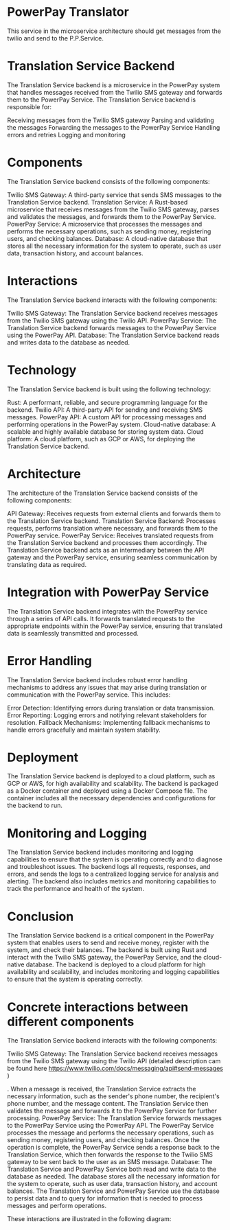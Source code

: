 # PowerPay Translator

This service in the microservice architecture should get messages from the twilio and send to the P.P.Service.

# Translation Service Backend

The Translation Service backend is a microservice in the PowerPay system that handles messages received from the Twilio SMS gateway and forwards them to the PowerPay Service. The Translation Service backend is responsible for:

Receiving messages from the Twilio SMS gateway
Parsing and validating the messages
Forwarding the messages to the PowerPay Service
Handling errors and retries
Logging and monitoring


# Components

The Translation Service backend consists of the following components:

Twilio SMS Gateway: A third-party service that sends SMS messages to the Translation Service backend.
Translation Service: A Rust-based microservice that receives messages from the Twilio SMS gateway, parses and validates the messages, and forwards them to the PowerPay Service.
PowerPay Service: A microservice that processes the messages and performs the necessary operations, such as sending money, registering users, and checking balances.
Database: A cloud-native database that stores all the necessary information for the system to operate, such as user data, transaction history, and account balances.

# Interactions

The Translation Service backend interacts with the following components:

Twilio SMS Gateway: The Translation Service backend receives messages from the Twilio SMS gateway using the Twilio API.
PowerPay Service: The Translation Service backend forwards messages to the PowerPay Service using the PowerPay API.
Database: The Translation Service backend reads and writes data to the database as needed.

# Technology

The Translation Service backend is built using the following technology:

Rust: A performant, reliable, and secure programming language for the backend.
Twilio API: A third-party API for sending and receiving SMS messages.
PowerPay API: A custom API for processing messages and performing operations in the PowerPay system.
Cloud-native database: A scalable and highly available database for storing system data.
Cloud platform: A cloud platform, such as GCP or AWS, for deploying the Translation Service backend.


# Architecture <a name="architecture"></a>

The architecture of the Translation Service backend consists of the following components:

API Gateway: Receives requests from external clients and forwards them to the Translation Service backend.
Translation Service Backend: Processes requests, performs translation where necessary, and forwards them to the PowerPay service.
PowerPay Service: Receives translated requests from the Translation Service backend and processes them accordingly.
The Translation Service backend acts as an intermediary between the API gateway and the PowerPay service, ensuring seamless communication by translating data as required.



# Integration with PowerPay Service <a name="integration-with-powerpay-service"></a>

The Translation Service backend integrates with the PowerPay service through a series of API calls. It forwards translated requests to the appropriate endpoints within the PowerPay service, ensuring that translated data is seamlessly transmitted and processed.



# Error Handling <a name="error-handling"></a>
The Translation Service backend includes robust error handling mechanisms to address any issues that may arise during translation or communication with the PowerPay service. This includes:

Error Detection: Identifying errors during translation or data transmission.
Error Reporting: Logging errors and notifying relevant stakeholders for resolution.
Fallback Mechanisms: Implementing fallback mechanisms to handle errors gracefully and maintain system stability.





# Deployment

The Translation Service backend is deployed to a cloud platform, such as GCP or AWS, for high availability and scalability. The backend is packaged as a Docker container and deployed using a Docker Compose file. The container includes all the necessary dependencies and configurations for the backend to run.

# Monitoring and Logging

The Translation Service backend includes monitoring and logging capabilities to ensure that the system is operating correctly and to diagnose and troubleshoot issues. The backend logs all requests, responses, and errors, and sends the logs to a centralized logging service for analysis and alerting. The backend also includes metrics and monitoring capabilities to track the performance and health of the system.

# Conclusion


The Translation Service backend is a critical component in the PowerPay system that enables users to send and receive money, register with the system, and check their balances. The backend is built using Rust and interact with the Twilio SMS gateway, the PowerPay Service, and the cloud-native database. The backend is deployed to a cloud platform for high availability and scalability, and includes monitoring and logging capabilities to ensure that the system is operating correctly.

# Concrete interactions between different components 

The Translation Service backend interacts with the following components:

Twilio SMS Gateway: The Translation Service backend receives messages from the Twilio SMS gateway using the Twilio API (detailed description cam be found here https://www.twilio.com/docs/messaging/api#send-messages )


. When a message is received, the Translation Service extracts the necessary information, such as the sender's phone number, the recipient's phone number, and the message content. The Translation Service then validates the message and forwards it to the PowerPay Service for further processing.
PowerPay Service: The Translation Service forwards messages to the PowerPay Service using the PowerPay API. The PowerPay Service processes the message and performs the necessary operations, such as sending money, registering users, and checking balances. Once the operation is complete, the PowerPay Service sends a response back to the Translation Service, which then forwards the response to the Twilio SMS gateway to be sent back to the user as an SMS message.
Database: The Translation Service and PowerPay Service both read and write data to the database as needed. The database stores all the necessary information for the system to operate, such as user data, transaction history, and account balances. The Translation Service and PowerPay Service use the database to persist data and to query for information that is needed to process messages and perform operations.

These interactions are illustrated in the following diagram:





